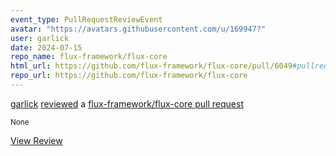 ```yaml
---
event_type: PullRequestReviewEvent
avatar: "https://avatars.githubusercontent.com/u/169947?"
user: garlick
date: 2024-07-15
repo_name: flux-framework/flux-core
html_url: https://github.com/flux-framework/flux-core/pull/6049#pullrequestreview-2178461140
repo_url: https://github.com/flux-framework/flux-core
---
```


<a href='https://github.com/garlick' target='_blank'>garlick</a> <a href='https://github.com/flux-framework/flux-core/pull/6049#pullrequestreview-2178461140' target='_blank'>reviewed</a> a <a href='https://github.com/flux-framework/flux-core/pull/6049' target='_blank'>flux-framework/flux-core pull request</a>

<small>None</small>

<a href='https://github.com/flux-framework/flux-core/pull/6049#pullrequestreview-2178461140' target='_blank'>View Review</a>